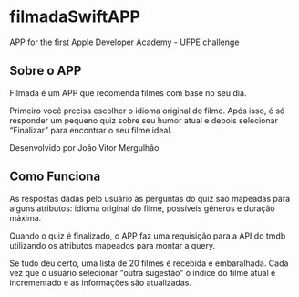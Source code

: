 # filmadaSwiftAPP

APP for the first Apple Developer Academy - UFPE challenge

## Sobre o APP

Filmada é um APP que recomenda filmes com base no seu dia.

Primeiro você precisa escolher o idioma original do filme. Após isso, é só responder um pequeno quiz sobre seu humor atual e depois selecionar “Finalizar” para encontrar o seu filme ideal. 

Desenvolvido por João Vitor Mergulhão

## Como Funciona

As respostas dadas pelo usuário às perguntas do quiz são mapeadas para alguns atributos: idioma original do filme, possíveis gêneros e duração máxima. 

Quando o quiz é finalizado, o APP faz uma requisição para a API do tmdb utilizando os atributos mapeados para montar a query.

Se tudo deu certo, uma lista de 20 filmes é recebida e embaralhada. Cada vez que o usuário selecionar "outra sugestão" o índice do filme atual é incrementado e as informações são atualizadas.


